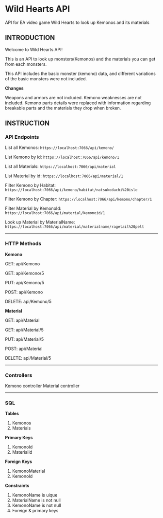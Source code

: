 # Wild Hearts API
API for EA video game Wild Hearts to look up Kemonos and its materials

## INTRODUCTION
Welcome to Wild Hearts API!

This is an API to look up monsters(Kemonos) and the materials you can get from each monsters.

This API includes the basic monster (kemono) data, and different variations of the basic monsters were not included.

**Changes**

Weapons and armors are not included.
Kemono weaknesses are not included.
Kemono parts details were replaced with information regarding breakable parts and the materials they drop when broken.


## INSTRUCTION

### API Endpoints

List all Kemonos:
```https://localhost:7066/api/kemono/```

List Kemono by id:
```https://localhost:7066/api/kemono/1```

List all Materials:
```https://localhost:7066/api/material```

List Material by id:
```https://localhost:7066/api/material/1```

Filter Kemono by Habitat:
```https://localhost:7066/api/kemono/habitat/natsukodachi%20isle``` 

Filter Kemono by Chapter:
```https://localhost:7066/api/kemono/chapter/1``` 

Filter Material by KemonoId:
```https://localhost:7066/api/material/kemonoid/1``` 

Look up Material by MaterialName:
```https://localhost:7066/api/material/materialname/ragetail%20pelt``` 

----------

### HTTP Methods

**Kemono**

GET: api/Kemono

GET: api/Kemono/5

PUT: api/Kemono/5

POST: api/Kemono

DELETE: api/Kemono/5


**Material**

GET: api/Material

GET: api/Material/5

PUT: api/Material/5

POST: api/Material

DELETE: api/Material/5


----------

### Controllers
Kemono controller
Material controller

----------

### SQL

**Tables**
1. Kemonos
2. Materials

**Primary Keys**
1. KemonoId
2. MaterialId

**Foreign Keys**
1. KemonoMaterial
2. KemonoId

**Constraints**
1. KemonoName is uique
2. MaterialName is not null
3. KemonoName is not null
4. Foreign & primary keys

